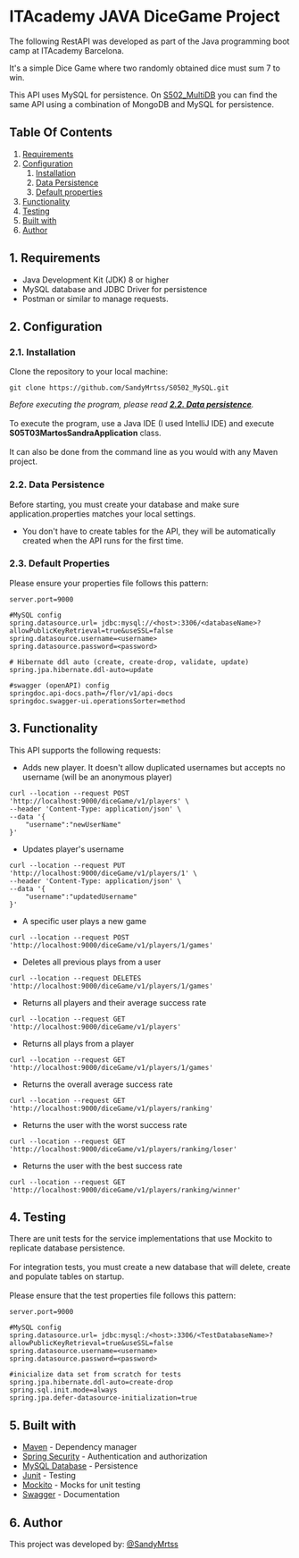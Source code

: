 # ITAcademy JAVA DiceGame Project

The following RestAPI was developed as part of the Java programming boot camp at ITAcademy Barcelona.

It's a simple Dice Game where two randomly obtained dice must sum 7 to win.

This API uses MySQL for persistence. On [S502_MultiDB](https://github.com/SandyMrtss/S502_MultiDB) you can find the same API using a combination of MongoDB and MySQL for persistence.

## Table Of Contents
1. [Requirements](#req)
2. [Configuration](#conf)
    1. [Installation](#installation)
    2. [Data Persistence](#persist)
    3. [Default properties](#prop)
3. [Functionality](#func)
4. [Testing](#testing)
5. [Built with](#built)
6. [Author](#author)

## 1. Requirements <a name="req"></a>
- Java Development Kit (JDK) 8 or higher
- MySQL database and JDBC Driver for persistence
- Postman or similar to manage requests.
## 2. Configuration <a name="conf"></a>
### 2.1. Installation <a name="installation"></a>
Clone the repository to your local machine:
```git
git clone https://github.com/SandyMrtss/S0502_MySQL.git
```
*Before executing the program, please read  [**2.2. Data persistence**](#persist).*
<br><br>
To execute the program, use a Java IDE (I used IntelliJ IDE) and execute <strong>S05T03MartosSandraApplication</strong> class.
<br><br>
It can also be done from the command line as you would with any Maven project. 
### 2.2. Data Persistence <a name="persist"></a>
Before starting, you must create your database and make sure application.properties matches your local settings. 
- You don't have to create tables for the API, they will be automatically created when the API runs for the first time.
### 2.3. Default Properties <a name="prop"></a>
Please ensure your properties file follows this pattern:
```properties
server.port=9000

#MySQL config
spring.datasource.url= jdbc:mysql://<host>:3306/<databaseName>?allowPublicKeyRetrieval=true&useSSL=false
spring.datasource.username=<username>
spring.datasource.password=<password>

# Hibernate ddl auto (create, create-drop, validate, update)
spring.jpa.hibernate.ddl-auto=update

#swagger (openAPI) config
springdoc.api-docs.path=/flor/v1/api-docs
springdoc.swagger-ui.operationsSorter=method
```
## 3. Functionality <a name="func"></a>
This API supports the following requests:
- Adds new player. It doesn't allow duplicated usernames but accepts no username (will be an anonymous player)
```
curl --location --request POST 'http://localhost:9000/diceGame/v1/players' \
--header 'Content-Type: application/json' \
--data '{
    "username":"newUserName"
}'
```
- Updates player's username
```
curl --location --request PUT 'http://localhost:9000/diceGame/v1/players/1' \
--header 'Content-Type: application/json' \
--data '{
    "username":"updatedUsername"
}'
```
- A specific user plays a new game
```
curl --location --request POST 'http://localhost:9000/diceGame/v1/players/1/games'
```

- Deletes all previous plays from a user
```
curl --location --request DELETES 'http://localhost:9000/diceGame/v1/players/1/games'
```
- Returns all players and their average success rate
```
curl --location --request GET 'http://localhost:9000/diceGame/v1/players'
```
- Returns all plays from a player
```
curl --location --request GET 'http://localhost:9000/diceGame/v1/players/1/games'
```
- Returns the overall average success rate
```
curl --location --request GET 'http://localhost:9000/diceGame/v1/players/ranking'
```
- Returns the user with the worst success rate
```
curl --location --request GET 'http://localhost:9000/diceGame/v1/players/ranking/loser'
```
- Returns the user with the best success rate
```
curl --location --request GET 'http://localhost:9000/diceGame/v1/players/ranking/winner'
```

## 4. Testing <a name="testing"></a>
There are unit tests for the service implementations that use Mockito to replicate database persistence.
<br><br>
For integration tests, you must create a new database that will delete, create and populate tables on startup.
<br><br>
Please ensure that the test properties file follows this pattern:
```properties
server.port=9000

#MySQL config
spring.datasource.url= jdbc:mysql:/<host>:3306/<TestDatabaseName>?allowPublicKeyRetrieval=true&useSSL=false
spring.datasource.username=<username>
spring.datasource.password=<password>

#inicialize data set from scratch for tests
spring.jpa.hibernate.ddl-auto=create-drop
spring.sql.init.mode=always
spring.jpa.defer-datasource-initialization=true
```
## 5. Built with <a name="built"></a>
- [Maven](https://maven.apache.org/) - Dependency manager
- [Spring Security](https://spring.io/projects/spring-security/) - Authentication and authorization 
- [MySQL Database](https://www.mysql.com/) - Persistence
- [Junit](https://junit.org/junit5/) - Testing
- [Mockito](https://site.mockito.org/) - Mocks for unit testing 
- [Swagger](https://swagger.io/) - Documentation

## 6. Author <a name="author"></a>
This project was developed by:
[@SandyMrtss](https://github.com/SandyMrtss)
